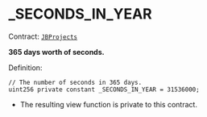 # \_SECONDS_IN_YEAR

Contract: [`JBProjects`](../)

**365 days worth of seconds.**

Definition:

```solidity
// The number of seconds in 365 days.
uint256 private constant _SECONDS_IN_YEAR = 31536000;
```

* The resulting view function is private to this contract.
